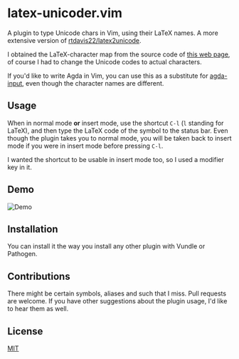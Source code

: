 # latex-unicoder.vim

A plugin to type Unicode chars in Vim, using their LaTeX names. A more extensive version of [rtdavis22/latex2unicode](https://github.com/rtdavis22/latex2unicode).

I obtained the LaTeX-character map from the source code of [this web page](http://www.johndcook.com/unicode_latex.html), of course I had to change the Unicode codes to actual characters.

If you'd like to write Agda in Vim, you can use this as a substitute for [agda-input](http://wiki.portal.chalmers.se/agda/pmwiki.php?n=Docs.UnicodeInput), even though the character names are different.

## Usage

When in normal mode **or** insert mode, use the shortcut `C-l` (`l` standing for LaTeX), and then type the LaTeX code of the symbol to the status bar. Even though the plugin takes you to normal mode, you will be taken back to insert mode if you were in insert mode before pressing `C-l`.

I wanted the shortcut to be usable in insert mode too, so I used a modifier key in it.

## Demo

![Demo](http://i.imgur.com/Ngp6GAE.gif)

## Installation

You can install it the way you install any other plugin with Vundle or Pathogen.

## Contributions

There might be certain symbols, aliases and such that I miss. Pull requests are welcome. If you have other suggestions about the plugin usage, I'd like to hear them as well.

## License

[MIT](http://joom.mit-license.org/)
